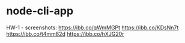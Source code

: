 # node-cli-app

HW-1 - screenshots:
https://ibb.co/qWmMGPt
https://ibb.co/KDsNn7t
https://ibb.co/t4mm82d
https://ibb.co/hXJG20r
